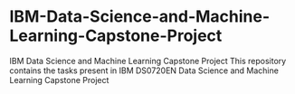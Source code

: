 # IBM-Data-Science-and-Machine-Learning-Capstone-Project
IBM  Data Science and Machine Learning Capstone Project
This repository contains the tasks present in IBM DS0720EN Data Science and Machine Learning Capstone Project
